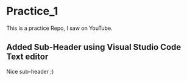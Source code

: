 # Practice_1
This is a practice Repo, I saw on YouTube.

## Added Sub-Header using Visual Studio Code Text editor

Nice sub-header ;)
